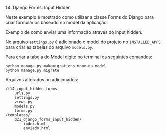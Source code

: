 14. Django Forms: Input Hidden 

Neste exemplo é mostrado como utilizar a classe Forms do Django para criar formulários baseado no model da aplicação.

Exemplo de como enviar uma informação através do input hidden.

No arquivo `settings.py` é adicionado o model do projeto no `INSTALLED_APPS` para criar as tabelas do arquivo `models.py`.

Para criar a tabela do Model digite no terminal os seguintes comandos:

    python manage.py makemigrations nome-da-model
    python manage.py migrate

Arquivos alterados ou adicionados:

    /f14_input_hidden_forms
        urls.py
        settings.py
        views.py
        models.py
        forms.py
    /templates/
        d21_django_forms_input_hidden/
            index.html
            enviado.html